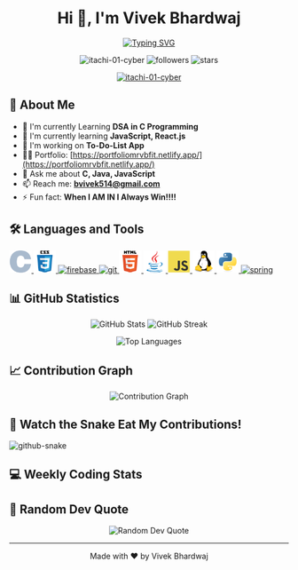 <h1 align="center">Hi 👋, I'm Vivek Bhardwaj</h1>

<p align="center">
  <a href="https://git.io/typing-svg">
    <img src="https://readme-typing-svg.demolab.com?font=Fira+Code&size=22&duration=3000&pause=1000&color=F75C7E&center=true&vCenter=true&width=600&lines=Student+Working+on+New+Technologies;Full+Stack+Developer;DSA+Enthusiast+in+C;Always+Learning%2C+Always+Building!" alt="Typing SVG" />
  </a>
</p>

<p align="center">
  <img src="https://komarev.com/ghpvc/?username=itachi-01-cyber&label=Profile%20views&color=0e75b6&style=flat" alt="itachi-01-cyber" />
  <img src="https://img.shields.io/github/followers/itachi-01-cyber?label=Followers&style=social" alt="followers" />
  <img src="https://img.shields.io/github/stars/itachi-01-cyber?label=Stars&style=social" alt="stars" />
</p>

<p align="center">
  <a href="https://github.com/ryo-ma/github-profile-trophy">
    <img src="https://github-profile-trophy.vercel.app/?username=itachi-01-cyber&theme=radical&no-frame=false&no-bg=false&margin-w=4&row=1" alt="itachi-01-cyber" />
  </a>
</p>

## 🚀 About Me

- 🔭 I'm currently Learning **DSA in C Programming**
- 🌱 I'm currently learning **JavaScript, React.js**
- 👯 I'm working on **To-Do-List App**
- 👨‍💻 Portfolio: [https://portfoliomrvbfit.netlify.app/](https://portfoliomrvbfit.netlify.app/)
- 💬 Ask me about **C, Java, JavaScript**
- 📫 Reach me: **bvivek514@gmail.com**
- ⚡ Fun fact: **When I AM IN I Always Win!!!!**

## 🛠️ Languages and Tools

<p align="left">
  <a href="https://www.cprogramming.com/" target="_blank" rel="noreferrer">
    <img src="https://raw.githubusercontent.com/devicons/devicon/master/icons/c/c-original.svg" alt="c" width="40" height="40"/>
  </a>
  <a href="https://www.w3schools.com/css/" target="_blank" rel="noreferrer">
    <img src="https://raw.githubusercontent.com/devicons/devicon/master/icons/css3/css3-original-wordmark.svg" alt="css3" width="40" height="40"/>
  </a>
  <a href="https://firebase.google.com/" target="_blank" rel="noreferrer">
    <img src="https://www.vectorlogo.zone/logos/firebase/firebase-icon.svg" alt="firebase" width="40" height="40"/>
  </a>
  <a href="https://git-scm.com/" target="_blank" rel="noreferrer">
    <img src="https://www.vectorlogo.zone/logos/git-scm/git-scm-icon.svg" alt="git" width="40" height="40"/>
  </a>
  <a href="https://www.w3.org/html/" target="_blank" rel="noreferrer">
    <img src="https://raw.githubusercontent.com/devicons/devicon/master/icons/html5/html5-original-wordmark.svg" alt="html5" width="40" height="40"/>
  </a>
  <a href="https://www.java.com" target="_blank" rel="noreferrer">
    <img src="https://raw.githubusercontent.com/devicons/devicon/master/icons/java/java-original.svg" alt="java" width="40" height="40"/>
  </a>
  <a href="https://developer.mozilla.org/en-US/docs/Web/JavaScript" target="_blank" rel="noreferrer">
    <img src="https://raw.githubusercontent.com/devicons/devicon/master/icons/javascript/javascript-original.svg" alt="javascript" width="40" height="40"/>
  </a>
  <a href="https://www.linux.org/" target="_blank" rel="noreferrer">
    <img src="https://raw.githubusercontent.com/devicons/devicon/master/icons/linux/linux-original.svg" alt="linux" width="40" height="40"/>
  </a>
  <a href="https://www.python.org" target="_blank" rel="noreferrer">
    <img src="https://raw.githubusercontent.com/devicons/devicon/master/icons/python/python-original.svg" alt="python" width="40" height="40"/>
  </a>
  <a href="https://spring.io/" target="_blank" rel="noreferrer">
    <img src="https://www.vectorlogo.zone/logos/springio/springio-icon.svg" alt="spring" width="40" height="40"/>
  </a>
</p>

## 📊 GitHub Statistics

<p align="center">
  <img width="48%" src="https://github-readme-stats.vercel.app/api?username=itachi-01-cyber&show_icons=true&theme=radical&count_private=true&include_all_commits=true" alt="GitHub Stats" />
  <img width="48%" src="https://streak-stats.demolab.com?user=itachi-01-cyber&theme=radical&hide_border=true&date_format=M%20j%5B%2C%20Y%5D" alt="GitHub Streak" />
</p>

<p align="center">
  <img src="https://github-readme-stats.vercel.app/api/top-langs/?username=itachi-01-cyber&layout=compact&theme=radical" alt="Top Languages" />
</p>

## 📈 Contribution Graph

<p align="center">
  <img src="https://github-readme-activity-graph.vercel.app/graph?username=itachi-01-cyber&theme=react-dark&hide_border=true&area=true" alt="Contribution Graph" />
</p>

## 🐍 Watch the Snake Eat My Contributions!

<picture>
  <source media="(prefers-color-scheme: dark)" srcset="https://raw.githubusercontent.com/itachi-01-cyber/itachi-01-cyber/output/github-snake-dark.svg" />
  <source media="(prefers-color-scheme: light)" srcset="https://raw.githubusercontent.com/itachi-01-cyber/itachi-01-cyber/output/github-snake.svg" />
  <img alt="github-snake" src="https://raw.githubusercontent.com/itachi-01-cyber/itachi-01-cyber/output/github-snake.svg" />
</picture>

## 💻 Weekly Coding Stats

<!--START_SECTION:waka-->
<!--END_SECTION:waka-->

## 🎯 Random Dev Quote

<p align="center">
  <img src="https://quotes-github-readme.vercel.app/api?type=horizontal&theme=radical" alt="Random Dev Quote" />
</p>

---

<p align="center">Made with ❤️ by Vivek Bhardwaj</p>
